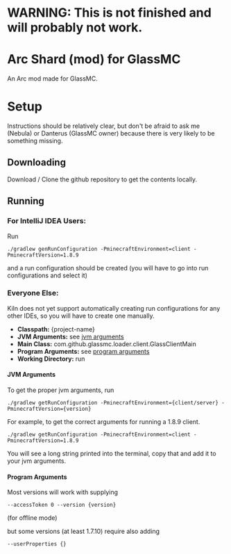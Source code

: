 # WARNING: This is not finished and will probably not work.
# Arc Shard (mod) for GlassMC
An Arc mod made for GlassMC.

# Setup
Instructions should be relatively clear, but don't be afraid to ask me (Nebula) or Danterus (GlassMC owner) because there is very likely to be something missing.

## Downloading
Download / Clone the github repository to get the contents locally.

## Running

### For IntelliJ IDEA Users:

Run

`./gradlew genRunConfiguration -PminecraftEnvironment=client -PminecraftVersion=1.8.9`

and a run configuration should be created (you will have to go into run configurations and select it)

### Everyone Else:
Kiln does not yet support automatically creating run configurations for any other IDEs, so you will have to create one manually.

 - **Classpath:** {project-name}
 - **JVM Arguments:** see [jvm arguments](#jvm-arguments)
 - **Main Class:** com.github.glassmc.loader.client.GlassClientMain
 - **Program Arguments:** see [program arguments](#program-arguments)  
 - **Working Directory:** run

#### JVM Arguments
To get the proper jvm arguments, run

`./gradlew getRunConfiguration -PminecraftEnvironment={client/server} -PminecraftVersion={version}`

For example, to get the correct arguments for running a 1.8.9 client.

`./gradlew getRunConfiguration -PminecraftEnvironment=client -PminecraftVersion=1.8.9`

You will see a long string printed into the terminal, copy that and add it to your jvm arguments.

#### Program Arguments
Most versions will work with supplying

`--accessToken 0 --version {version}`

(for offline mode)

but some versions (at least 1.7.10) require also adding

`--userProperties {}`
